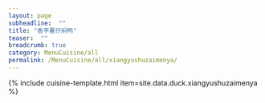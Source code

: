 ```yaml
---
layout: page
subheadline:  ""
title: "香芋薯仔焖鸭" 
teaser:  "" 
breadcrumb: true
category: MenuCuisine/all
permalink: /MenuCuisine/all/xiangyushuzaimenya/
---
```


{% include cuisine-template.html item=site.data.duck.xiangyushuzaimenya %}
